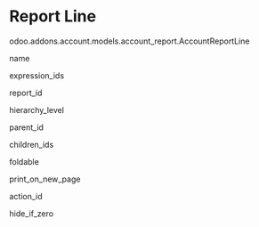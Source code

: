 # Report Line

<div class="automodel" main="">

odoo.addons.account.models.account_report.AccountReportLine

<div class="autofield">

name

</div>

<div class="autofield">

expression_ids

</div>

<div class="autofield">

report_id

</div>

<div class="autofield">

hierarchy_level

</div>

<div class="autofield">

parent_id

</div>

<div class="autofield">

children_ids

</div>

<div class="autofield">

foldable

</div>

<div class="autofield">

print_on_new_page

</div>

<div class="autofield">

action_id

</div>

<div class="autofield">

hide_if_zero

</div>

</div>
